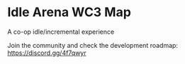 # Idle Arena WC3 Map

A co-op idle/incremental experience

Join the community and check the development roadmap: https://discord.gg/4f7qwyr
